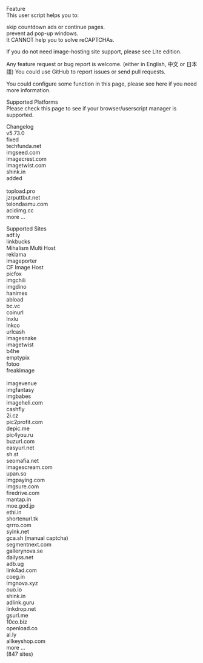 Feature<br>
This user script helps you to:<br>

skip countdown ads or continue pages.<br>
prevent ad pop-up windows.<br>
It CANNOT help you to solve reCAPTCHAs.<br>

If you do not need image-hosting site support, please see Lite edition.<br>

Any feature request or bug report is welcome. (either in English, 中文 or 日本語) You could use GitHub to report issues or send pull requests.<br>

You could configure some function in this page, please see here if you need more information.<br>

Supported Platforms<br>
Please check this page to see if your browser/userscript manager is supported.<br>

Changelog<br>
v5.73.0<br>
fixed<br>
techfunda.net<br>
imgseed.com<br>
imagecrest.com<br>
imagetwist.com<br>
shink.in<br>
added<br><br>
topload.pro<br>
jzrputtbut.net<br>
telondasmu.com<br>
acidimg.cc<br>
more ...<br>

Supported Sites<br>
adf.ly<br>
linkbucks<br>
Mihalism Multi Host<br>
reklama<br>
imageporter<br>
CF Image Host<br>
picfox<br>
imgchili<br>
imgdino<br>
hanimes<br>
abload<br>
bc.vc<br>
coinurl<br>
lnxlu<br>
lnkco<br>
urlcash<br>
imagesnake<br>
imagetwist<br>
b4he<br>
emptypix<br>
fotoo<br>
freakimage<br><br>
imagevenue<br>
imgfantasy<br>
imgbabes<br>
imageheli.com<br>
cashfly<br>
2i.cz<br>
pic2profit.com<br>
depic.me<br>
pic4you.ru<br>
buzurl.com<br>
easyurl.net<br>
sh.st<br>
seomafia.net<br>
imagescream.com<br>
upan.so<br>
imgpaying.com<br>
imgsure.com<br>
firedrive.com<br>
mantap.in<br>
moe.god.jp<br>
ethi.in<br>
shortenurl.tk<br>
qrrro.com<br>
sylnk.net<br>
gca.sh (manual captcha)<br>
segmentnext.com<br>
gallerynova.se<br>
dailyss.net<br>
adb.ug<br>
link4ad.com<br>
coeg.in<br>
imgnova.xyz<br>
ouo.io<br>
shink.in<br>
adlink.guru<br>
linkdrop.net<br>
gsurl.me<br>
10co.biz<br>
openload.co<br>
al.ly<br>
allkeyshop.com<br>
more ... <br>
(847 sites)
